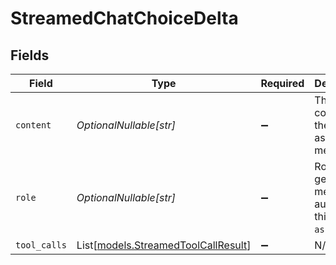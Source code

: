 # StreamedChatChoiceDelta


## Fields

| Field                                                                      | Type                                                                       | Required                                                                   | Description                                                                |
| -------------------------------------------------------------------------- | -------------------------------------------------------------------------- | -------------------------------------------------------------------------- | -------------------------------------------------------------------------- |
| `content`                                                                  | *OptionalNullable[str]*                                                    | :heavy_minus_sign:                                                         | The contents of the assistant message.                                     |
| `role`                                                                     | *OptionalNullable[str]*                                                    | :heavy_minus_sign:                                                         | Role of the generated message author, in this case `assistant`.            |
| `tool_calls`                                                               | List[[models.StreamedToolCallResult](../models/streamedtoolcallresult.md)] | :heavy_minus_sign:                                                         | N/A                                                                        |